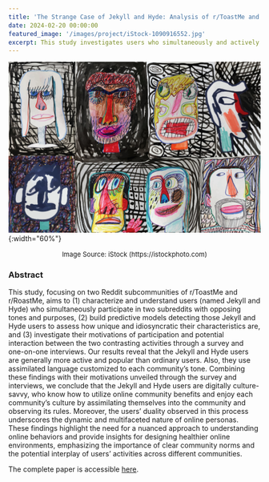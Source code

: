```yaml
---
title: 'The Strange Case of Jekyll and Hyde: Analysis of r/ToastMe and r/RoastMe Users on Reddit'
date: 2024-02-20 00:00:00
featured_image: '/images/project/iStock-1090916552.jpg'
excerpt: This study investigates users who simultaneously and actively participate in two contrasting Reddit subcommunities, r/ToastMe and r/RoastMe, each characterized by distinct tones and purposes. The research has been accepted for presentation at the 18th International AAAI Conference on Web and Social Media (ICWSM) in 2024.
---
```


![](/images/project/iStock-1090916552.jpg){:width="60%"}
<p style="text-align: center;"><font size="2">Image Source: iStock (https://istockphoto.com)</font></p>

### Abstract
This study, focusing on two Reddit subcommunities of r/ToastMe and r/RoastMe, aims to (1) characterize and understand users (named Jekyll and Hyde) who simultaneously participate in two subreddits with opposing tones and purposes, (2) build predictive models detecting those Jekyll and Hyde users to assess how unique and idiosyncratic their characteristics are, and (3) investigate their motivations of participation and potential interaction between the two contrasting activities through a survey and one-on-one interviews. Our results reveal that the Jekyll and Hyde users are generally more active and popular than ordinary users. Also, they use assimilated language customized to each community’s tone. Combining these findings with their motivations unveiled through the survey and interviews, we conclude that the Jekyll and Hyde users are digitally culture-savvy, who know how to utilize online community benefits and enjoy each community’s culture by assimilating themselves into the community and observing its rules. Moreover, the users’ duality observed in this process underscores the dynamic and multifaceted nature of online personas. These findings highlight the need for a nuanced approach to understanding online behaviors and provide insights for designing healthier online environments, emphasizing the importance of clear community norms and the potential interplay of users’ activities across different communities.


The complete paper is accessible [here](https://ojs.aaai.org/index.php/ICWSM/article/view/31352/33512).